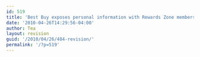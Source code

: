 ```yaml
---
id: 519
title: 'Best Buy exposes personal information with Rewards Zone membership'
date: '2010-04-26T14:29:56-04:00'
author: Tea
layout: revision
guid: '/2010/04/26/484-revision/'
permalink: '/?p=519'
---
```


